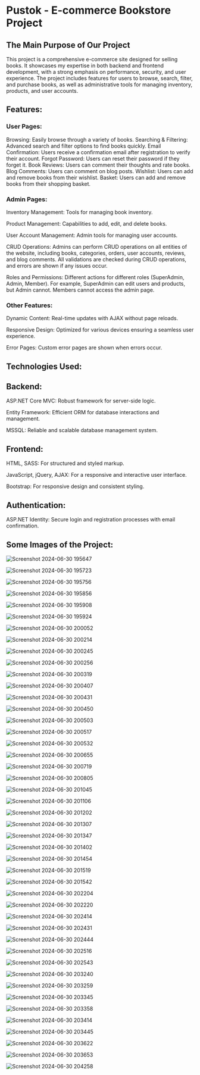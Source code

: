 # Pustok - E-commerce Bookstore Project

## The Main Purpose of Our Project

This project is a comprehensive e-commerce site designed for selling books. It showcases my expertise in both backend 
and frontend development, with a strong emphasis on performance, security, and user experience. The project includes 
features for users to browse, search, filter, and purchase books, as well as administrative tools for managing inventory, 
products, and user accounts.


## Features:

### User Pages:

Browsing: Easily browse through a variety of books.
Searching & Filtering: Advanced search and filter options to find books quickly.
Email Confirmation: Users receive a confirmation email after registration to verify their account.
Forgot Password: Users can reset their password if they forget it.
Book Reviews: Users can comment their thoughts and rate books.
Blog Comments: Users can comment on blog posts.
Wishlist: Users can add and remove books from their wishlist.
Basket: Users can add and remove books from their shopping basket.


### Admin Pages:

Inventory Management: Tools for managing book inventory.

Product Management: Capabilities to add, edit, and delete books.

User Account Management: Admin tools for managing user accounts.

CRUD Operations: Admins can perform CRUD operations on all entities of the website, including books, categories, orders, user accounts, reviews, and blog comments. All validations are checked during CRUD operations, and errors are shown if any issues occur.

Roles and Permissions: Different actions for different roles (SuperAdmin, Admin, Member). For example, SuperAdmin can edit users and products, but Admin cannot. Members cannot access the admin page.


### Other Features:

Dynamic Content: Real-time updates with AJAX without page reloads.

Responsive Design: Optimized for various devices ensuring a seamless user experience.

Error Pages: Custom error pages are shown when errors occur.


## Technologies Used:

## Backend:

ASP.NET Core MVC: Robust framework for server-side logic.

Entity Framework: Efficient ORM for database interactions and management.

MSSQL: Reliable and scalable database management system.


## Frontend:

HTML, SASS: For structured and styled markup.

JavaScript, jQuery, AJAX: For a responsive and interactive user interface.

Bootstrap: For responsive design and consistent styling.


## Authentication:

ASP.NET Identity: Secure login and registration processes with email confirmation.


## Some Images of the Project:

![Screenshot 2024-06-30 195647](https://github.com/fidanbb/Pustok-Back/assets/138569787/5ef88733-bb10-4d34-afab-62eb2eb317fe)

![Screenshot 2024-06-30 195723](https://github.com/fidanbb/Pustok-Back/assets/138569787/1419d2b1-314a-4ec9-9a0d-4242eaa053ad)

![Screenshot 2024-06-30 195756](https://github.com/fidanbb/Pustok-Back/assets/138569787/a88f4a59-179f-4833-be2f-666b376d81f6)

![Screenshot 2024-06-30 195856](https://github.com/fidanbb/Pustok-Back/assets/138569787/94f31329-da31-442f-861e-75f9ee5585c6)

![Screenshot 2024-06-30 195908](https://github.com/fidanbb/Pustok-Back/assets/138569787/2d89e92c-7de8-48b2-bb99-00db00e0b129)

![Screenshot 2024-06-30 195924](https://github.com/fidanbb/Pustok-Back/assets/138569787/a817004f-d5ab-46a4-be0b-9c616569109a)

![Screenshot 2024-06-30 200052](https://github.com/fidanbb/Pustok-Back/assets/138569787/7b12cfac-5682-4209-b4ed-1ab9ad0aad8c)

![Screenshot 2024-06-30 200214](https://github.com/fidanbb/Pustok-Back/assets/138569787/07937d4e-3372-4e6e-bac4-a026088543b2)

![Screenshot 2024-06-30 200245](https://github.com/fidanbb/Pustok-Back/assets/138569787/4fe2a8c2-18d0-4984-afdb-b34bbdd1d094)

![Screenshot 2024-06-30 200256](https://github.com/fidanbb/Pustok-Back/assets/138569787/7e593409-45ce-4de1-ae2c-cec446ba6401)

![Screenshot 2024-06-30 200319](https://github.com/fidanbb/Pustok-Back/assets/138569787/27069a06-5b9c-4ab1-b26a-4979c4aae75d)

![Screenshot 2024-06-30 200407](https://github.com/fidanbb/Pustok-Back/assets/138569787/a143a562-2c95-4e15-a1fa-a92c334a67b7)

![Screenshot 2024-06-30 200431](https://github.com/fidanbb/Pustok-Back/assets/138569787/17adb7aa-ccf4-4d64-acab-d0c132664564)

![Screenshot 2024-06-30 200450](https://github.com/fidanbb/Pustok-Back/assets/138569787/b8af3dea-a276-4321-983c-5d668c806ca3)

![Screenshot 2024-06-30 200503](https://github.com/fidanbb/Pustok-Back/assets/138569787/d747e913-654a-4853-aeeb-4cd29b78593f)

![Screenshot 2024-06-30 200517](https://github.com/fidanbb/Pustok-Back/assets/138569787/f542ca60-122b-4b52-ba4e-0824ca8090f8)

![Screenshot 2024-06-30 200532](https://github.com/fidanbb/Pustok-Back/assets/138569787/eec97b93-f1fe-4ea6-9e72-369a77bb685c)

![Screenshot 2024-06-30 200655](https://github.com/fidanbb/Pustok-Back/assets/138569787/6be38676-5b69-4847-b35a-b47628534e49)

![Screenshot 2024-06-30 200719](https://github.com/fidanbb/Pustok-Back/assets/138569787/c3340ecb-04b3-4133-b196-77423465d821)

![Screenshot 2024-06-30 200805](https://github.com/fidanbb/Pustok-Back/assets/138569787/dfbe7499-0866-4243-a074-a94eb1911000)

![Screenshot 2024-06-30 201045](https://github.com/fidanbb/Pustok-Back/assets/138569787/c0930222-8029-4df1-8992-edcdf440aa86)

![Screenshot 2024-06-30 201106](https://github.com/fidanbb/Pustok-Back/assets/138569787/37afdcba-7166-4410-b866-ccb797589681)

![Screenshot 2024-06-30 201202](https://github.com/fidanbb/Pustok-Back/assets/138569787/8f7450f9-f762-48c7-b03e-3b3e8d0825e9)

![Screenshot 2024-06-30 201307](https://github.com/fidanbb/Pustok-Back/assets/138569787/29f89dfd-5a4e-4443-9d65-c5d74db66263)

![Screenshot 2024-06-30 201347](https://github.com/fidanbb/Pustok-Back/assets/138569787/dd07e409-3450-403b-a3d6-2fbdce812b91)

![Screenshot 2024-06-30 201402](https://github.com/fidanbb/Pustok-Back/assets/138569787/3fdfe21f-7bb7-442a-974e-5a9fa5391c12)

![Screenshot 2024-06-30 201454](https://github.com/fidanbb/Pustok-Back/assets/138569787/20300244-13e6-4dbc-8838-565d1cef63d0)

![Screenshot 2024-06-30 201519](https://github.com/fidanbb/Pustok-Back/assets/138569787/436d2836-8303-40a0-b6d4-e123389ef1c3)

![Screenshot 2024-06-30 201542](https://github.com/fidanbb/Pustok-Back/assets/138569787/1f638294-ce26-402c-b3b7-5b2c6d610e8a)

![Screenshot 2024-06-30 202204](https://github.com/fidanbb/Pustok-Back/assets/138569787/15cf31fa-48ee-4800-8fe7-e4bc3069b357)

![Screenshot 2024-06-30 202220](https://github.com/fidanbb/Pustok-Back/assets/138569787/332e8ddf-624e-4302-a284-dfda9617905c)

![Screenshot 2024-06-30 202414](https://github.com/fidanbb/Pustok-Back/assets/138569787/540f40be-87f2-44ec-a19c-21448a522424)

![Screenshot 2024-06-30 202431](https://github.com/fidanbb/Pustok-Back/assets/138569787/f801d65d-e952-4119-b8b0-ebde8e160fd4)

![Screenshot 2024-06-30 202444](https://github.com/fidanbb/Pustok-Back/assets/138569787/36b72370-bc12-416a-8b26-5bdee21fe8f8)

![Screenshot 2024-06-30 202516](https://github.com/fidanbb/Pustok-Back/assets/138569787/eb1fa264-b6e4-4609-825a-46f28d813fd1)

![Screenshot 2024-06-30 202543](https://github.com/fidanbb/Pustok-Back/assets/138569787/29094072-8110-41fa-8d87-8a84e525cfc2)

![Screenshot 2024-06-30 203240](https://github.com/fidanbb/Pustok-Back/assets/138569787/46b5af45-5645-49ac-bce9-e03815ed5cc1)

![Screenshot 2024-06-30 203259](https://github.com/fidanbb/Pustok-Back/assets/138569787/8c8101bb-76dd-456f-bae3-700359b6e5ae)

![Screenshot 2024-06-30 203345](https://github.com/fidanbb/Pustok-Back/assets/138569787/5ae1c8f5-354d-46d8-aedb-cfe667c6c303)

![Screenshot 2024-06-30 203358](https://github.com/fidanbb/Pustok-Back/assets/138569787/c019cf80-f42a-42f6-94ea-c319e694c685)

![Screenshot 2024-06-30 203414](https://github.com/fidanbb/Pustok-Back/assets/138569787/bd7beaa5-f062-4bcc-8fb6-a4e3c9f37575)

![Screenshot 2024-06-30 203445](https://github.com/fidanbb/Pustok-Back/assets/138569787/6ff5a1c0-05fd-4465-b892-886cf852adf0)

![Screenshot 2024-06-30 203622](https://github.com/fidanbb/Pustok-Back/assets/138569787/6a078a1a-1dc3-4a4e-b591-a088a1972537)

![Screenshot 2024-06-30 203653](https://github.com/fidanbb/Pustok-Back/assets/138569787/10ae6c87-bf12-42ab-899f-039d0165679c)

![Screenshot 2024-06-30 204258](https://github.com/fidanbb/Pustok-Back/assets/138569787/be165542-0b8b-4319-b5a5-7a60603d815a)

